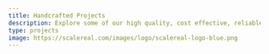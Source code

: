 ```yaml
---
title: Handcrafted Projects
description: Explore some of our high quality, cost effective, reliable and easy-to-use applications that we built for our clients to solve their complex business problems.
type: projects
image: https://scalereal.com/images/logo/scalereal-logo-blue.png
---
```

